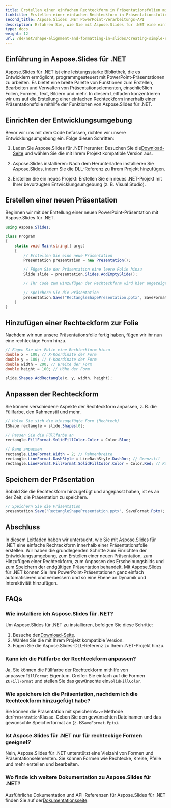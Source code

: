 ```yaml
---
title: Erstellen einer einfachen Rechteckform in Präsentationsfolien mit Aspose.Slides
linktitle: Erstellen einer einfachen Rechteckform in Präsentationsfolien mit Aspose.Slides
second_title: Aspose.Slides .NET PowerPoint-Verarbeitungs-API
description: Erfahren Sie, wie Sie mit Aspose.Slides für .NET eine einfache Rechteckform in PowerPoint-Folien erstellen. Diese Schritt-für-Schritt-Anleitung enthält Quellcode und Anweisungen zum programmgesteuerten Hinzufügen, Anpassen und Verbessern Ihrer Präsentationen.
type: docs
weight: 12
url: /de/net/shape-alignment-and-formatting-in-slides/creating-simple-rectangle-shape/
---
```


## Einführung in Aspose.Slides für .NET

Aspose.Slides für .NET ist eine leistungsstarke Bibliothek, die es Entwicklern ermöglicht, programmgesteuert mit PowerPoint-Präsentationen zu arbeiten. Es bietet eine breite Palette von Funktionen zum Erstellen, Bearbeiten und Verwalten von Präsentationselementen, einschließlich Folien, Formen, Text, Bildern und mehr. In diesem Leitfaden konzentrieren wir uns auf die Erstellung einer einfachen Rechteckform innerhalb einer Präsentationsfolie mithilfe der Funktionen von Aspose.Slides für .NET.

## Einrichten der Entwicklungsumgebung

Bevor wir uns mit dem Code befassen, richten wir unsere Entwicklungsumgebung ein. Folge diesen Schritten:

1.  Laden Sie Aspose.Slides für .NET herunter: Besuchen Sie die[Download-Seite](https://releases.aspose.com/slides/net/) und wählen Sie die mit Ihrem Projekt kompatible Version aus.

2. Aspose.Slides installieren: Nach dem Herunterladen installieren Sie Aspose.Slides, indem Sie die DLL-Referenz zu Ihrem Projekt hinzufügen.

3. Erstellen Sie ein neues Projekt: Erstellen Sie ein neues .NET-Projekt mit Ihrer bevorzugten Entwicklungsumgebung (z. B. Visual Studio).

## Erstellen einer neuen Präsentation

Beginnen wir mit der Erstellung einer neuen PowerPoint-Präsentation mit Aspose.Slides für .NET.

```csharp
using Aspose.Slides;

class Program
{
    static void Main(string[] args)
    {
        // Erstellen Sie eine neue Präsentation
        Presentation presentation = new Presentation();

        // Fügen Sie der Präsentation eine leere Folie hinzu
        Slide slide = presentation.Slides.AddEmptySlide();

        // Ihr Code zum Hinzufügen der Rechteckform wird hier angezeigt

        // Speichern Sie die Präsentation
        presentation.Save("RectangleShapePresentation.pptx", SaveFormat.Pptx);
    }
}
```

## Hinzufügen einer Rechteckform zur Folie

Nachdem wir nun unsere Präsentationsfolie fertig haben, fügen wir ihr nun eine rechteckige Form hinzu.

```csharp
// Fügen Sie der Folie eine Rechteckform hinzu
double x = 100; // X-Koordinate der Form
double y = 100; // Y-Koordinate der Form
double width = 200; // Breite der Form
double height = 100; // Höhe der Form

slide.Shapes.AddRectangle(x, y, width, height);
```

## Anpassen der Rechteckform

Sie können verschiedene Aspekte der Rechteckform anpassen, z. B. die Füllfarbe, den Rahmenstil und mehr.

```csharp
// Holen Sie sich die hinzugefügte Form (Rechteck)
IShape rectangle = slide.Shapes[0];

// Passen Sie die Füllfarbe an
rectangle.FillFormat.SolidFillColor.Color = Color.Blue;

// Rand anpassen
rectangle.LineFormat.Width = 2; // Rahmenbreite
rectangle.LineFormat.DashStyle = LineDashStyle.DashDot; // Grenzstil
rectangle.LineFormat.FillFormat.SolidFillColor.Color = Color.Red; // Randfarbe
```

## Speichern der Präsentation

Sobald Sie die Rechteckform hinzugefügt und angepasst haben, ist es an der Zeit, die Präsentation zu speichern.

```csharp
// Speichern Sie die Präsentation
presentation.Save("RectangleShapePresentation.pptx", SaveFormat.Pptx);
```

## Abschluss

In diesem Leitfaden haben wir untersucht, wie Sie mit Aspose.Slides für .NET eine einfache Rechteckform innerhalb einer Präsentationsfolie erstellen. Wir haben die grundlegenden Schritte zum Einrichten der Entwicklungsumgebung, zum Erstellen einer neuen Präsentation, zum Hinzufügen einer Rechteckform, zum Anpassen des Erscheinungsbilds und zum Speichern der endgültigen Präsentation behandelt. Mit Aspose.Slides für .NET können Sie Ihre PowerPoint-Präsentationen ganz einfach automatisieren und verbessern und so eine Ebene an Dynamik und Interaktivität hinzufügen.

## FAQs

### Wie installiere ich Aspose.Slides für .NET?

Um Aspose.Slides für .NET zu installieren, befolgen Sie diese Schritte:

1.  Besuche den[Download-Seite](https://releases.aspose.com/slides/net/).
2. Wählen Sie die mit Ihrem Projekt kompatible Version.
3. Fügen Sie die Aspose.Slides-DLL-Referenz zu Ihrem .NET-Projekt hinzu.

### Kann ich die Füllfarbe der Rechteckform anpassen?

 Ja, Sie können die Füllfarbe der Rechteckform mithilfe von anpassen`FillFormat` Eigentum. Greifen Sie einfach auf die Formen zu`FillFormat` und stellen Sie das gewünschte ein`SolidFillColor`.

### Wie speichere ich die Präsentation, nachdem ich die Rechteckform hinzugefügt habe?

 Sie können die Präsentation mit speichern`Save` Methode der`Presentation`Klasse. Geben Sie den gewünschten Dateinamen und das gewünschte Speicherformat an (z. B`SaveFormat.Pptx`).

### Ist Aspose.Slides für .NET nur für rechteckige Formen geeignet?

Nein, Aspose.Slides für .NET unterstützt eine Vielzahl von Formen und Präsentationselementen. Sie können Formen wie Rechtecke, Kreise, Pfeile und mehr erstellen und bearbeiten.

### Wo finde ich weitere Dokumentation zu Aspose.Slides für .NET?

 Ausführliche Dokumentation und API-Referenzen für Aspose.Slides für .NET finden Sie auf der[Dokumentationsseite](https://reference.aspose.com/slides/net/).